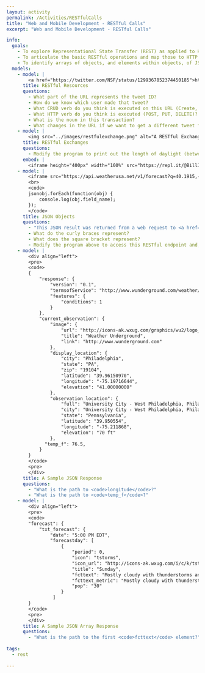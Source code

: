 ```yaml
---
layout: activity
permalink: /Activities/RESTfulCalls
title: "Web and Mobile Development - RESTful Calls"
excerpt: "Web and Mobile Development - RESTful Calls"

info:
  goals: 
    - To explore Representational State Transfer (REST) as applied to HTTP web calls
    - To articulate the basic RESTful operations and map those to HTTP standard verbs
    - To identify arrays of objects, and elements within objects, of JSON structures
  models:
    - model: |
        <a href="https://twitter.com/NSF/status/1299367852374450185">https://twitter.com/NSF/status/1299367852374450185</a>
      title: RESTful Resources
      questions:
        - What part of the URL represents the tweet ID?
        - How do we know which user made that tweet?
        - What CRUD verb do you think is executed on this URL (Create, Read, Update, Delete)?
        - What HTTP verb do you think is executed (POST, PUT, DELETE)?
        - What is the noun in this transaction?
        - What changes in the URL if we want to get a different tweet from the same user?
    - model: | 
        <img src="../images/restfulexchange.png" alt="A RESTful Exchange Diagram">
      title: RESTful Exchanges
      questions:
        - Modify the program to print out the length of daylight (between sunrise and sunset) in hours, minutes, and seconds.  Note that the sunrise and sunset times are given in Unix epoch time, which is the number of seconds that have elapsed since January 1, 1970.
      embed: |
        <iframe height="400px" width="100%" src="https://repl.it/@BillJr99/WeatherClientExample?lite=true" scrolling="no" frameborder="no" allowtransparency="true" allowfullscreen="true" sandbox="allow-forms allow-pointer-lock allow-popups allow-same-origin allow-scripts allow-modals"></iframe>  
    - model: |
        <iframe src="https://api.weatherusa.net/v1/forecast?q=40.1915,-75.4559&daily=0&units=e&maxtime=7d" width="100%"></iframe>
        <br>
        <code>
        jsonobj.forEach(function(obj) {
            console.log(obj.field_name);
        });
        </code>
      title: JSON Objects
      questions:
        - "This JSON result was returned from a web request to <a href=\"https://api.weatherusa.net/v1/forecast?q=40.1915,-75.4559&daily=0&units=e&maxtime=7d\">https://api.weatherusa.net/v1/forecast?q=40.1915,-75.4559&daily=0&units=e&maxtime=7d</a>, which obtains the 7-day forecast at Ursinus College given the College's latitude and longitude GPS coordinates.  Use a <a href=\"https://jsonformatter.org/json-pretty-print\">JSON Pretty Printer</a> to better format the JSON for reading."
        - What do the curly braces represent?
        - What does the square bracket represent?
        - Modify the program above to access this RESTful endpoint and, in a loop, print out each day's date (using <code>validt</code>) and temperature. An example <code>for</code> loop in <a href=\"https://www.w3schools.com/js/js_json_arrays.asp\">JavaScript</a> is given above.
    - model: |
        <div align="left">
        <pre>
        <code>
        {
            "response": {
                "version": "0.1",
                "termsofService": "http://www.wunderground.com/weather/api/d/terms.html",
                "features": {
                    "conditions": 1
                }
            },
            "current_observation": {
                "image": {
                    "url": "http://icons-ak.wxug.com/graphics/wu2/logo_130x80.png",
                    "title": "Weather Underground",
                    "link": "http://www.wunderground.com"
                },
                "display_location": {
                    "city": "Philadelphia",
                    "state": "PA",
                    "zip": "19104",
                    "latitude": "39.96150970",
                    "longitude": "-75.19716644",
                    "elevation": "41.00000000"
                },
                "observation_location": {
                    "full": "University City - West Philadelphia, Philadelphia, Pennsylvania",
                    "city": "University City - West Philadelphia, Philadelphia",
                    "state": "Pennsylvania",
                    "latitude": "39.950554",
                    "longitude": "-75.211868",
                    "elevation": "70 ft"
                },
              "temp_f": 76.5,      
            }
        }
        </code>
        <pre>
        </div>
      title: A Sample JSON Response
      questions:
        - "What is the path to <code>longitude</code>?"
        - "What is the path to <code>temp_f</code>?"
    - model: |
        <div align="left">
        <pre>
        <code>
        "forecast": {
            "txt_forecast": {
                "date": "5:00 PM EDT",
                "forecastday": [
                    {
                        "period": 0,
                        "icon": "tstorms",
                        "icon_url": "http://icons-ak.wxug.com/i/c/k/tstorms.gif",
                        "title": "Sunday",
                        "fcttext": "Mostly cloudy with thunderstorms and rain showers. High of 88F. Winds from the SSW at 5 to 15 mph. Chance of rain 30%.",
                        "fcttext_metric": "Mostly cloudy with thunderstorms and rain showers. High of 31C. Breezy. Winds from the SSW at 10 to 20 km/h. Chance of rain 30%.",
                        "pop": "30"
                    }
                 ]
        }
        </code>
        <pre>
        </div>
      title: A Sample JSON Array Response
      questions:
        - "What is the path to the first <code>fcttext</code> element?"
        
tags:
  - rest
  
---
```


